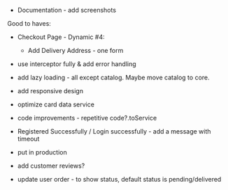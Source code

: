 - Documentation - add screenshots

Good to haves:

- Checkout Page - Dynamic #4:
  - Add Delivery Address - one form

- use interceptor fully & add error handling

- add lazy loading - all except catalog. Maybe move catalog to core.

- add responsive design

- optimize card data service

- code improvements - repetitive code?.toService

- Registered Successfully / Login successfully - add a message with timeout

- put in production

- add customer reviews?

- update user order - to show status, default status is pending/delivered